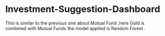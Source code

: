 # Investment-Suggestion-Dashboard

This is similar to the previous one about Mutual Fund ,here Gold is combined with Mutual Funds the model applied is Random Forest .
